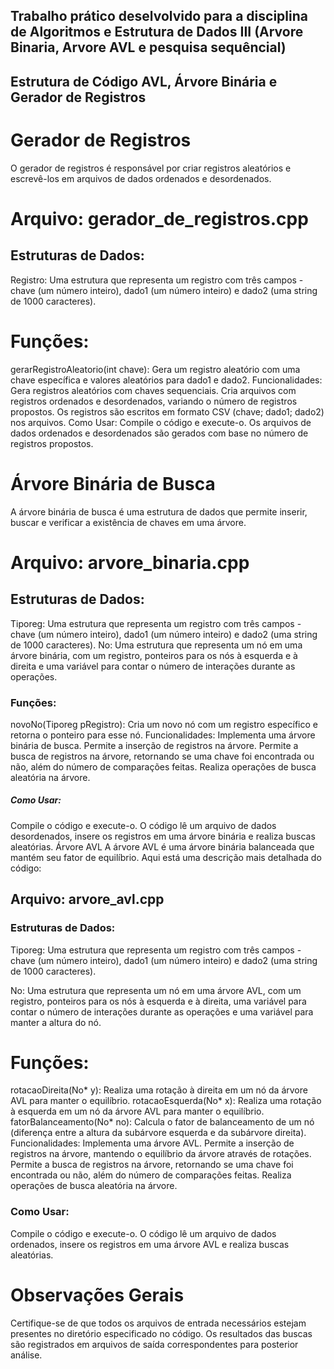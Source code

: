 ## Trabalho prático deselvolvido para a disciplina de Algoritmos e Estrutura de Dados III (Arvore Binaria, Arvore AVL e pesquisa sequêncial)

## Estrutura de Código AVL, Árvore Binária e Gerador de Registros

# Gerador de Registros
O gerador de registros é responsável por criar registros aleatórios e escrevê-los em arquivos de dados ordenados e desordenados. 

# Arquivo: gerador_de_registros.cpp

## Estruturas de Dados:
Registro: Uma estrutura que representa um registro com três campos - chave (um número inteiro), dado1 (um número inteiro) e dado2 (uma string de 1000 caracteres).

# Funções:
gerarRegistroAleatorio(int chave): Gera um registro aleatório com uma chave específica e valores aleatórios para dado1 e dado2.
Funcionalidades:
Gera registros aleatórios com chaves sequenciais.
Cria arquivos com registros ordenados e desordenados, variando o número de registros propostos.
Os registros são escritos em formato CSV (chave; dado1; dado2) nos arquivos.
Como Usar:
Compile o código e execute-o.
Os arquivos de dados ordenados e desordenados são gerados com base no número de registros propostos.


# Árvore Binária de Busca
A árvore binária de busca é uma estrutura de dados que permite inserir, buscar e verificar a existência de chaves em uma árvore. 

# Arquivo: arvore_binaria.cpp
## Estruturas de Dados:
Tiporeg: Uma estrutura que representa um registro com três campos - chave (um número inteiro), dado1 (um número inteiro) e dado2 (uma string de 1000 caracteres).
No: Uma estrutura que representa um nó em uma árvore binária, com um registro, ponteiros para os nós à esquerda e à direita e uma variável para contar o número de interações durante as operações.

### Funções:
novoNo(Tiporeg pRegistro): Cria um novo nó com um registro específico e retorna o ponteiro para esse nó.
Funcionalidades:
Implementa uma árvore binária de busca.
Permite a inserção de registros na árvore.
Permite a busca de registros na árvore, retornando se uma chave foi encontrada ou não, além do número de comparações feitas.
Realiza operações de busca aleatória na árvore.

##### Como Usar:
Compile o código e execute-o.
O código lê um arquivo de dados desordenados, insere os registros em uma árvore binária e realiza buscas aleatórias.
Árvore AVL
A árvore AVL é uma árvore binária balanceada que mantém seu fator de equilíbrio. Aqui está uma descrição mais detalhada do código:

## Arquivo: arvore_avl.cpp
### Estruturas de Dados:

Tiporeg: Uma estrutura que representa um registro com três campos - chave (um número inteiro), dado1 (um número inteiro) e dado2 (uma string de 1000 caracteres).

No: Uma estrutura que representa um nó em uma árvore AVL, com um registro, ponteiros para os nós à esquerda e à direita, uma variável para contar o número de interações durante as operações e uma variável para manter a altura do nó.

# Funções:
rotacaoDireita(No* y): Realiza uma rotação à direita em um nó da árvore AVL para manter o equilíbrio.
rotacaoEsquerda(No* x): Realiza uma rotação à esquerda em um nó da árvore AVL para manter o equilíbrio.
fatorBalanceamento(No* no): Calcula o fator de balanceamento de um nó (diferença entre a altura da subárvore esquerda e da subárvore direita).
Funcionalidades:
Implementa uma árvore AVL.
Permite a inserção de registros na árvore, mantendo o equilíbrio da árvore através de rotações.
Permite a busca de registros na árvore, retornando se uma chave foi encontrada ou não, além do número de comparações feitas.
Realiza operações de busca aleatória na árvore.


### Como Usar:
Compile o código e execute-o.
O código lê um arquivo de dados ordenados, insere os registros em uma árvore AVL e realiza buscas aleatórias.


# Observações Gerais
Certifique-se de que todos os arquivos de entrada necessários estejam presentes no diretório especificado no código.
Os resultados das buscas são registrados em arquivos de saída correspondentes para posterior análise.